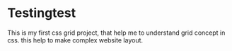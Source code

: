 ﻿# Testingtest

 This is my first css grid project, that help me to understand grid concept in css.
 this help to make complex website layout.


